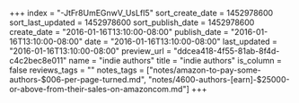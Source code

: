 +++
index = "-JtFr8UmEGnwV_UsLfI5"
sort_create_date = 1452978600
sort_last_updated = 1452978600
sort_publish_date = 1452978600
create_date = "2016-01-16T13:10:00-08:00"
publish_date = "2016-01-16T13:10:00-08:00"
date = "2016-01-16T13:10:00-08:00"
last_updated = "2016-01-16T13:10:00-08:00"
preview_url = "ddcea418-4f55-81ab-8f4d-c4c2bec8e011"
name = "indie authors"
title = "indie authors"
is_column = false
reviews_tags = ""
notes_tags = ["notes/amazon-to-pay-some-authors-$006-per-page-turned.md", "notes/4600-authors-[earn]-$25000-or-above-from-their-sales-on-amazoncom.md"]
+++


